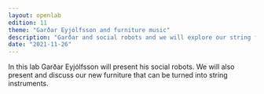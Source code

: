 ```yaml
---
layout: openlab
edition: 11
theme: "Garðar Eyjólfsson and furniture music"
description: "Garðar and social robots and we will explore our string furniture"
date: "2021-11-26"
---
```


In this lab Garðar Eyjólfsson will present his social robots. We will also present and discuss our new furniture that can be turned into string instruments.
